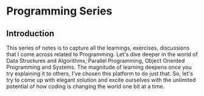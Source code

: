 # Programming Series

## Introduction

This series of notes is to capture all the learnings, exercises, discussions that I come across related to Programming. Let's dive deeper in the world of Data Structures and Algorithms, Parallel Programming, Object Oriented Programming and Systems. The magnitude of learning deepens once you try explaining it to others, I've chosen this platform to do just that. So, let's try to come up with elegant solution and excite ourselves with the unlimited potential of how coding is changing the world one bit at a time. 

